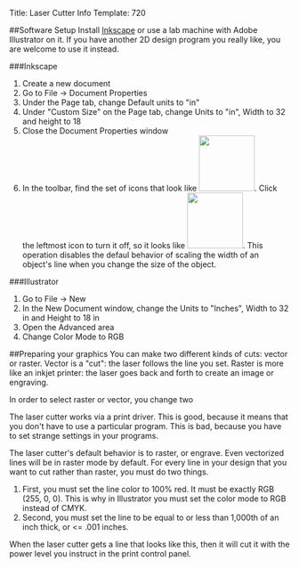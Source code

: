 Title: Laser Cutter Info
Template: 720


##Software Setup
Install [Inkscape](http://inkscape.org) or use a lab machine with Adobe
Illustrator on it. If you have another 2D design program you really
like, you are welcome to use it instead.

###Inkscape
1. Create a new document
2. Go to File -> Document Properties
3. Under the Page tab, change Default units to "in"
4. Under "Custom Size" on the Page tab, change Units to "in", Width to
   32 and height to 18
5. Close the Document Properties window
6. In the toolbar, find the set of icons that look like
	 <img src="/files/720/inkscape-scale1.png" width="100px">.
	 Click the leftmost icon to turn it off, so it looks like
	 <img src="/files/720/inkscape-scale1.png" width="100px">.
	 This operation disables the defaul behavior of scaling the width of
	 an object's line when you change the size of the object.

###Illustrator
1. Go to File -> New
2. In the New Document window, change the Units to "Inches", Width to
	 32 in and Height to 18 in
3. Open the Advanced area
4. Change Color Mode to RGB


##Preparing your graphics
You can make two different kinds of cuts: vector or raster. Vector is
a "cut": the laser follows the line you set. Raster is more like an
inkjet printer: the laser goes back and forth to create an image or
engraving.

In order to select raster or vector, you change two 

The laser cutter works via a print driver. This is good, because it
means that you don't have to use a particular program. This is bad,
because you have to set strange settings in your programs.

The laser cutter's default behavior is to raster, or engrave. Even
vectorized lines will be in raster mode by default. For every line in
your design that you want to cut rather than raster, you must do two
things.

1. First, you must set the line color to 100% red. It must be
	 exactly RGB (255, 0, 0). This is why in Illustrator you must set the
	 color mode to RGB instead of CMYK.
2. Second, you must set the line to be equal to or less than 1,000th
	 of an inch thick, or <= .001 inches. 

When the laser cutter gets a line that looks like this, then it will
cut it with the power level you instruct in the print control panel.
